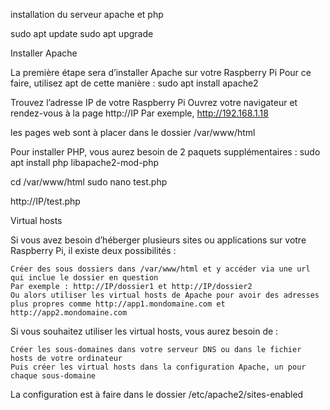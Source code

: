 installation du serveur apache et php 

sudo apt update
sudo apt upgrade

Installer Apache

La première étape sera d’installer Apache sur votre Raspberry Pi
Pour ce faire, utilisez apt de cette manière :
sudo apt install apache2

Trouvez l’adresse IP de votre Raspberry Pi
Ouvrez votre navigateur et rendez-vous à la page http://IP
Par exemple, http://192.168.1.18

les pages web sont à placer dans le dossier /var/www/html

Pour installer PHP, vous aurez besoin de 2 paquets supplémentaires :
sudo apt install php libapache2-mod-php

cd /var/www/html
sudo nano test.php
<?php
phpinfo();
?>

http://IP/test.php

Virtual hosts

Si vous avez besoin d’héberger plusieurs sites ou applications sur votre Raspberry Pi, il existe deux possibilités :

    Créer des sous dossiers dans /var/www/html et y accéder via une url qui inclue le dossier en question
    Par exemple : http://IP/dossier1 et http://IP/dossier2
    Ou alors utiliser les virtual hosts de Apache pour avoir des adresses plus propres comme http://app1.mondomaine.com et http://app2.mondomaine.com

Si vous souhaitez utiliser les virtual hosts, vous aurez besoin de :

    Créer les sous-domaines dans votre serveur DNS ou dans le fichier hosts de votre ordinateur
    Puis créer les virtual hosts dans la configuration Apache, un pour chaque sous-domaine

La configuration est à faire dans le dossier /etc/apache2/sites-enabled
